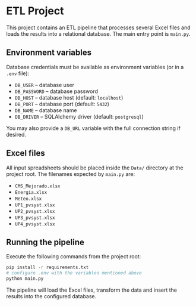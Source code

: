 # ETL Project

This project contains an ETL pipeline that processes several Excel files and loads the results into a relational database. The main entry point is `main.py`.

## Environment variables

Database credentials must be available as environment variables (or in a `.env` file):

- `DB_USER` – database user
- `DB_PASSWORD` – database password
- `DB_HOST` – database host (default: `localhost`)
- `DB_PORT` – database port (default: `5432`)
- `DB_NAME` – database name
- `DB_DRIVER` – SQLAlchemy driver (default: `postgresql`)

You may also provide a `DB_URL` variable with the full connection string if desired.

## Excel files

All input spreadsheets should be placed inside the `Data/` directory at the project root. The filenames expected by `main.py` are:

- `CMS_Mejorado.xlsx`
- `Energia.xlsx`
- `Meteo.xlsx`
- `UP1_pvsyst.xlsx`
- `UP2_pvsyst.xlsx`
- `UP3_pvsyst.xlsx`
- `UP4_pvsyst.xlsx`

## Running the pipeline

Execute the following commands from the project root:

```bash
pip install -r requirements.txt
# configure .env with the variables mentioned above
python main.py
```

The pipeline will load the Excel files, transform the data and insert the results into the configured database.
